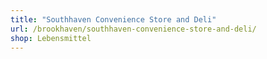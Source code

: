 ```yaml
---
title: "Southhaven Convenience Store and Deli"
url: /brookhaven/southhaven-convenience-store-and-deli/
shop: Lebensmittel
---
```

